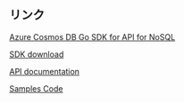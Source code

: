 


## リンク
[Azure Cosmos DB Go SDK for API for NoSQL](https://learn.microsoft.com/en-us/azure/cosmos-db/nosql/sdk-go)

[SDK download](https://pkg.go.dev/github.com/Azure/azure-sdk-for-go/sdk/data/azcosmos)

[API documentation](https://pkg.go.dev/github.com/Azure/azure-sdk-for-go/sdk/data/azcosmos#pkg-types)

[Samples Code](https://pkg.go.dev/github.com/Azure/azure-sdk-for-go/sdk/data/azcosmos#pkg-overview)
